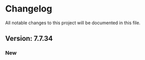 # Changelog

All notable changes to this project will be documented in this file.

## Version: 7.7.34

### New



